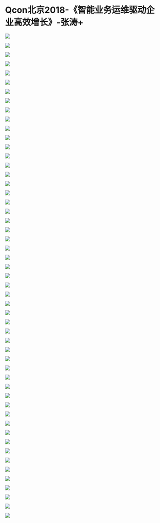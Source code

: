 # Qcon北京2018-《智能业务运维驱动企业高效增长》-张涛+

![](https://raw.githubusercontent.com/hellojd2018/ms_document/master/Qcon/北京2018/images/张涛+/201905122049_4.png)


![](https://raw.githubusercontent.com/hellojd2018/ms_document/master/Qcon/北京2018/images/张涛+/201905122049_5.png)


![](https://raw.githubusercontent.com/hellojd2018/ms_document/master/Qcon/北京2018/images/张涛+/201905122049_6.png)


![](https://raw.githubusercontent.com/hellojd2018/ms_document/master/Qcon/北京2018/images/张涛+/201905122049_7.png)


![](https://raw.githubusercontent.com/hellojd2018/ms_document/master/Qcon/北京2018/images/张涛+/201905122049_8.png)


![](https://raw.githubusercontent.com/hellojd2018/ms_document/master/Qcon/北京2018/images/张涛+/201905122049_9.png)


![](https://raw.githubusercontent.com/hellojd2018/ms_document/master/Qcon/北京2018/images/张涛+/201905122049_10.png)


![](https://raw.githubusercontent.com/hellojd2018/ms_document/master/Qcon/北京2018/images/张涛+/201905122049_11.png)


![](https://raw.githubusercontent.com/hellojd2018/ms_document/master/Qcon/北京2018/images/张涛+/201905122049_12.png)


![](https://raw.githubusercontent.com/hellojd2018/ms_document/master/Qcon/北京2018/images/张涛+/201905122049_13.png)


![](https://raw.githubusercontent.com/hellojd2018/ms_document/master/Qcon/北京2018/images/张涛+/201905122049_14.png)


![](https://raw.githubusercontent.com/hellojd2018/ms_document/master/Qcon/北京2018/images/张涛+/201905122049_15.png)


![](https://raw.githubusercontent.com/hellojd2018/ms_document/master/Qcon/北京2018/images/张涛+/201905122049_16.png)


![](https://raw.githubusercontent.com/hellojd2018/ms_document/master/Qcon/北京2018/images/张涛+/201905122049_17.png)


![](https://raw.githubusercontent.com/hellojd2018/ms_document/master/Qcon/北京2018/images/张涛+/201905122049_18.png)


![](https://raw.githubusercontent.com/hellojd2018/ms_document/master/Qcon/北京2018/images/张涛+/201905122049_19.png)


![](https://raw.githubusercontent.com/hellojd2018/ms_document/master/Qcon/北京2018/images/张涛+/201905122049_20.png)


![](https://raw.githubusercontent.com/hellojd2018/ms_document/master/Qcon/北京2018/images/张涛+/201905122049_21.png)


![](https://raw.githubusercontent.com/hellojd2018/ms_document/master/Qcon/北京2018/images/张涛+/201905122049_22.png)


![](https://raw.githubusercontent.com/hellojd2018/ms_document/master/Qcon/北京2018/images/张涛+/201905122049_23.png)


![](https://raw.githubusercontent.com/hellojd2018/ms_document/master/Qcon/北京2018/images/张涛+/201905122049_24.png)


![](https://raw.githubusercontent.com/hellojd2018/ms_document/master/Qcon/北京2018/images/张涛+/201905122049_25.png)


![](https://raw.githubusercontent.com/hellojd2018/ms_document/master/Qcon/北京2018/images/张涛+/201905122049_26.png)


![](https://raw.githubusercontent.com/hellojd2018/ms_document/master/Qcon/北京2018/images/张涛+/201905122049_27.png)


![](https://raw.githubusercontent.com/hellojd2018/ms_document/master/Qcon/北京2018/images/张涛+/201905122049_28.png)


![](https://raw.githubusercontent.com/hellojd2018/ms_document/master/Qcon/北京2018/images/张涛+/201905122049_29.png)


![](https://raw.githubusercontent.com/hellojd2018/ms_document/master/Qcon/北京2018/images/张涛+/201905122049_30.png)


![](https://raw.githubusercontent.com/hellojd2018/ms_document/master/Qcon/北京2018/images/张涛+/201905122049_31.png)


![](https://raw.githubusercontent.com/hellojd2018/ms_document/master/Qcon/北京2018/images/张涛+/201905122049_32.png)


![](https://raw.githubusercontent.com/hellojd2018/ms_document/master/Qcon/北京2018/images/张涛+/201905122049_33.png)


![](https://raw.githubusercontent.com/hellojd2018/ms_document/master/Qcon/北京2018/images/张涛+/201905122049_34.png)


![](https://raw.githubusercontent.com/hellojd2018/ms_document/master/Qcon/北京2018/images/张涛+/201905122049_35.png)


![](https://raw.githubusercontent.com/hellojd2018/ms_document/master/Qcon/北京2018/images/张涛+/201905122049_36.png)


![](https://raw.githubusercontent.com/hellojd2018/ms_document/master/Qcon/北京2018/images/张涛+/201905122049_37.png)


![](https://raw.githubusercontent.com/hellojd2018/ms_document/master/Qcon/北京2018/images/张涛+/201905122049_38.png)


![](https://raw.githubusercontent.com/hellojd2018/ms_document/master/Qcon/北京2018/images/张涛+/201905122049_39.png)


![](https://raw.githubusercontent.com/hellojd2018/ms_document/master/Qcon/北京2018/images/张涛+/201905122049_40.png)


![](https://raw.githubusercontent.com/hellojd2018/ms_document/master/Qcon/北京2018/images/张涛+/201905122049_41.png)


![](https://raw.githubusercontent.com/hellojd2018/ms_document/master/Qcon/北京2018/images/张涛+/201905122049_42.png)


![](https://raw.githubusercontent.com/hellojd2018/ms_document/master/Qcon/北京2018/images/张涛+/201905122049_43.png)


![](https://raw.githubusercontent.com/hellojd2018/ms_document/master/Qcon/北京2018/images/张涛+/201905122049_44.png)


![](https://raw.githubusercontent.com/hellojd2018/ms_document/master/Qcon/北京2018/images/张涛+/201905122049_45.png)


![](https://raw.githubusercontent.com/hellojd2018/ms_document/master/Qcon/北京2018/images/张涛+/201905122049_46.png)


![](https://raw.githubusercontent.com/hellojd2018/ms_document/master/Qcon/北京2018/images/张涛+/201905122049_47.png)


![](https://raw.githubusercontent.com/hellojd2018/ms_document/master/Qcon/北京2018/images/张涛+/201905122049_48.png)


![](https://raw.githubusercontent.com/hellojd2018/ms_document/master/Qcon/北京2018/images/张涛+/201905122049_49.png)


![](https://raw.githubusercontent.com/hellojd2018/ms_document/master/Qcon/北京2018/images/张涛+/201905122049_50.png)


![](https://raw.githubusercontent.com/hellojd2018/ms_document/master/Qcon/北京2018/images/张涛+/201905122049_51.png)


![](https://raw.githubusercontent.com/hellojd2018/ms_document/master/Qcon/北京2018/images/张涛+/201905122049_52.png)


![](https://raw.githubusercontent.com/hellojd2018/ms_document/master/Qcon/北京2018/images/张涛+/201905122049_53.png)


![](https://raw.githubusercontent.com/hellojd2018/ms_document/master/Qcon/北京2018/images/张涛+/201905122049_54.png)


![](https://raw.githubusercontent.com/hellojd2018/ms_document/master/Qcon/北京2018/images/张涛+/201905122049_55.png)


![](https://raw.githubusercontent.com/hellojd2018/ms_document/master/Qcon/北京2018/images/张涛+/201905122049_56.png)


